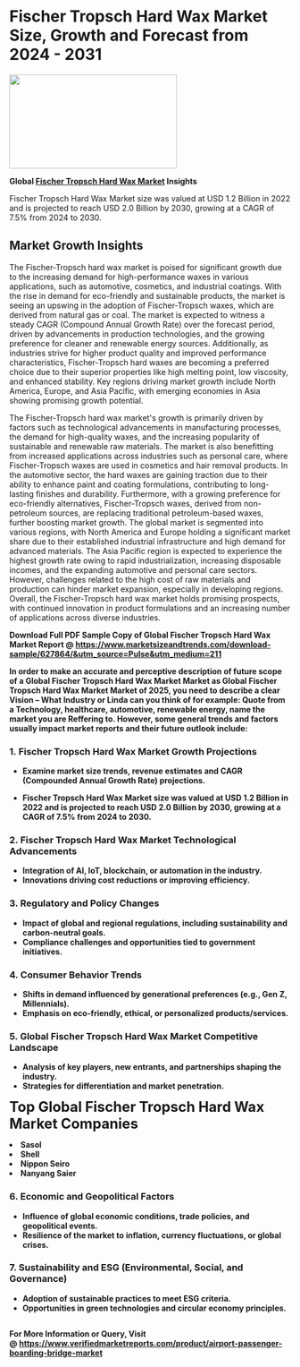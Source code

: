 <H1>Fischer Tropsch Hard Wax Market Size, Growth and Forecast from 2024 - 2031</H1><img class="aligncenter size-medium wp-image-584254" src="https://thirdeyenews.in/wp-content/uploads/2024/09/Global-Market-Research-300x168.jpeg" alt="" width="300" height="168" /><p><strong>Global&nbsp;<a href="https://www.marketsizeandtrends.com/download-sample/627864/&amp;utm_source=Pulse&amp;utm_medium=211">Fischer Tropsch Hard Wax Market</a> Insights</strong></p><p>Fischer Tropsch Hard Wax Market size was valued at USD 1.2 Billion in 2022 and is projected to reach USD 2.0 Billion by 2030, growing at a CAGR of 7.5% from 2024 to 2030.</p><p><!DOCTYPE html> <html lang="en"> <head> <meta charset="UTF-8"> <meta name="viewport" content="width=device-width, initial-scale=1.0"> <title>Fischer Tropsch Hard Wax Market Growth Insights</title> </head> <body> <h2>Market Growth Insights</h2> <p>The Fischer-Tropsch hard wax market is poised for significant growth due to the increasing demand for high-performance waxes in various applications, such as automotive, cosmetics, and industrial coatings. With the rise in demand for eco-friendly and sustainable products, the market is seeing an upswing in the adoption of Fischer-Tropsch waxes, which are derived from natural gas or coal. The market is expected to witness a steady CAGR (Compound Annual Growth Rate) over the forecast period, driven by advancements in production technologies, and the growing preference for cleaner and renewable energy sources. Additionally, as industries strive for higher product quality and improved performance characteristics, Fischer-Tropsch hard waxes are becoming a preferred choice due to their superior properties like high melting point, low viscosity, and enhanced stability. Key regions driving market growth include North America, Europe, and Asia Pacific, with emerging economies in Asia showing promising growth potential.</p> <p><strong></strong></p> <p>The Fischer-Tropsch hard wax market's growth is primarily driven by factors such as technological advancements in manufacturing processes, the demand for high-quality waxes, and the increasing popularity of sustainable and renewable raw materials. The market is also benefitting from increased applications across industries such as personal care, where Fischer-Tropsch waxes are used in cosmetics and hair removal products. In the automotive sector, the hard waxes are gaining traction due to their ability to enhance paint and coating formulations, contributing to long-lasting finishes and durability. Furthermore, with a growing preference for eco-friendly alternatives, Fischer-Tropsch waxes, derived from non-petroleum sources, are replacing traditional petroleum-based waxes, further boosting market growth. The global market is segmented into various regions, with North America and Europe holding a significant market share due to their established industrial infrastructure and high demand for advanced materials. The Asia Pacific region is expected to experience the highest growth rate owing to rapid industrialization, increasing disposable incomes, and the expanding automotive and personal care sectors. However, challenges related to the high cost of raw materials and production can hinder market expansion, especially in developing regions. Overall, the Fischer-Tropsch hard wax market holds promising prospects, with continued innovation in product formulations and an increasing number of applications across diverse industries.</p> <p><strong></p><p><span class=""><strong>Download Full PDF Sample Copy of Global Fischer Tropsch Hard Wax Market Report</strong> @ <a href="https://www.marketsizeandtrends.com/download-sample/627864/&amp;utm_source=Pulse&amp;utm_medium=211" target="_blank">https://www.marketsizeandtrends.com/download-sample/627864/&amp;utm_source=Pulse&amp;utm_medium=211</a></span></p><p>In order to make an accurate and perceptive description of future scope of a Global&nbsp;Fischer Tropsch Hard Wax Market Market as Global&nbsp;Fischer Tropsch Hard Wax Market Market of 2025, you need to describe a clear Vision &ndash; What Industry or Linda can you think of for example: Quote from a Technology, healthcare, automotive, renewable energy, name the market you are Reffering to. However, some general trends and factors usually impact market reports and their future outlook include:</p><h3>1.&nbsp;<strong>Fischer Tropsch Hard Wax Market Growth Projections</strong></h3><ul><li>Examine market size trends, revenue estimates and CAGR (Compounded Annual Growth Rate) projections.</li><li><p>Fischer Tropsch Hard Wax Market size was valued at USD 1.2 Billion in 2022 and is projected to reach USD 2.0 Billion by 2030, growing at a CAGR of 7.5% from 2024 to 2030.</p></li></ul><h3>2.&nbsp;<strong>Fischer Tropsch Hard Wax Market Technological Advancements</strong></h3><ul><li>Integration of AI, IoT, blockchain, or automation in the industry.</li><li>Innovations driving cost reductions or improving efficiency.</li></ul><h3>3.&nbsp;<strong>Regulatory and Policy Changes</strong></h3><ul><li>Impact of global and regional regulations, including sustainability and carbon-neutral goals.</li><li>Compliance challenges and opportunities tied to government initiatives.</li></ul><h3>4.&nbsp;<strong>Consumer Behavior Trends</strong></h3><ul><li>Shifts in demand influenced by generational preferences (e.g., Gen Z, Millennials).</li><li>Emphasis on eco-friendly, ethical, or personalized products/services.</li></ul><h3>5.&nbsp;<strong>Global Fischer Tropsch Hard Wax Market Competitive Landscape</strong></h3><ul><li>Analysis of key players, new entrants, and partnerships shaping the industry.</li><li>Strategies for differentiation and market penetration.</li></ul><p data-pm-slice="1 1 []"><span style="color: inherit; font-family: inherit; font-size: 25px;">Top Global Fischer Tropsch Hard Wax Market Companies</span></p><div class="" data-test-id=""><p><li>Sasol</li><li> Shell</li><li> Nippon Seiro</li><li> Nanyang Saier</li></p></div><h3>6.&nbsp;<strong>Economic and Geopolitical Factors</strong></h3><ul><li>Influence of global economic conditions, trade policies, and geopolitical events.</li><li>Resilience of the market to inflation, currency fluctuations, or global crises.</li></ul><h3>7.&nbsp;<strong>Sustainability and ESG (Environmental, Social, and Governance)</strong></h3><ul><li>Adoption of sustainable practices to meet ESG criteria.</li><li>Opportunities in green technologies and circular economy principles.</li></ul><h2><strong style="font-size: 14px;">For More Information or Query, Visit @&nbsp;</strong><a style="background-color: #ffffff; font-size: 14px;" href="https://www.marketsizeandtrends.com/report/fischer-tropsch-hard-wax-market/" target="_blank">https://www.verifiedmarketreports.com/product/airport-passenger-boarding-bridge-market</a></h2>
